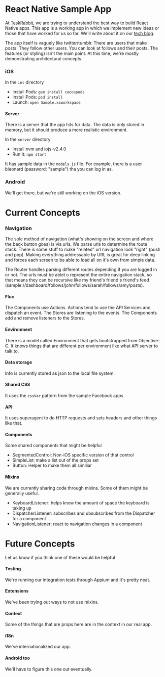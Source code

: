 # React Native Sample App

At [TaskRabbit](https://www.taskrabbit.com), we are trying to understand the best way to build React Native apps. This app is a working app in which we implement new ideas or those that have worked for us so far. We'll write about it on our [tech blog](http://tech.taskrabbit.com/).

The app itself is vaguely like twitter/tumblr. There are users that make posts. They follow other users. You can look at follows and their posts. The features (or styling) isn't the main point. At this time, we're mostly demonstrating architectural concepts.

### iOS

In the `ios` directory

* Install Pods: `gem install cocoapods`
* Install Pods: `pod install`
* Launch: `open Sample.xcworkspace`

#### Server

There is a server that the app hits for data. The data is only stored in memory, but it should produce a more realistic environment.

In the `server` directory

* Install nvm and iojs-v2.4.0
* Run it: `npm start`

It has sample data in the `models.js` file. For example, there is a user bleonard (password: "sample") tha you can log in as.

### Android

We'll get there, but we're still working on the iOS version.


# Current Concepts

### Navigation

The sole method of navigation (what's showing on the screen and where the back button goes) is via urls. We parse urls to determine the route stack. There is some stuff to make "related" url navigation look "right" (push and pop). Making everything addressable by URL is great for deep linking and forces each screen to be able to load all on it's own from simple data.

The Router handles parsing different routes depending if you are logged in or not. The urls must be ablet o represent the entire navigation stack, so that means they can be recursive like my friend's friend's friend's feed (sample://dashboard/follows/john/follows/sarah/follows/amy/posts).

#### Flux

The Components use Actions. Actions tend to use the API Services and dispatch an event. The Stores are listening to the events. The Components add and remove listeners to the Stores.

#### Environment

There is a model called Environment that gets bootstrapped from Objective-C. It knows things that are different per environment like what API server to talk to.

#### Data storage

Info is currently stored as json to the local file system.

#### Shared CSS

It uses the `cssVar` pattern from the sample Facebook apps.

#### API

It uses superagent to do HTTP requests and sets headers and other things like that.

#### Components

Some shared components that might be helpful

* SegmentedControl: Non-iOS specific version of that control
* SimpleList: make a list out of the props set
* Button: Helper to make them all similiar

#### Mixins

We are currently sharing code through mixins. Some of them might be generally useful.

* KeyboardListener: helps know the amount of space the keyboard is taking up
* DispatcherListener: subscribes and ubsubscribes from the Dispatcher for a component
* NavigationListener: react to navigation changes in a component

# Future Concepts

Let us know if you think one of these would be helpful

#### Testing

We're running our integration tests through Appium and it's pretty neat.

#### Extensions

We've been trying out ways to not use mixins.

#### Context

Some of the things that are props here are in the context in our real app.

#### i18n

We've internationalized our app.

#### Android too

We'll have to figure this one out eventually.





